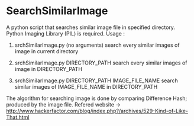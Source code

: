 # SearchSimilarImage
A python script that searches similar image file in specified directory.
Python Imaging Library (PIL) is required.
Usage :
  1. srchSimilarImage.py (no arguments)
    search every similar images of image in current directory
  
  2. srchSimilarImage.py DIRECTORY_PATH
    search every similar images of image in DIRECTORY_PATH
    
  3. srchSimilarImage.py DIRECTORY_PATH IMAGE_FILE_NAME
    search similar images of IMAGE_FILE_NAME in DIRECTORY_PATH
    
The algorithm for searching image is done by comparing Difference Hash; produced by the image file.
Refered website -> http://www.hackerfactor.com/blog/index.php?/archives/529-Kind-of-Like-That.html
